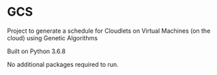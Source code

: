 # GCS
Project to generate a schedule for Cloudlets on Virtual Machines (on the cloud) using Genetic Algorithms

Built on Python 3.6.8

No additional packages required to run.
